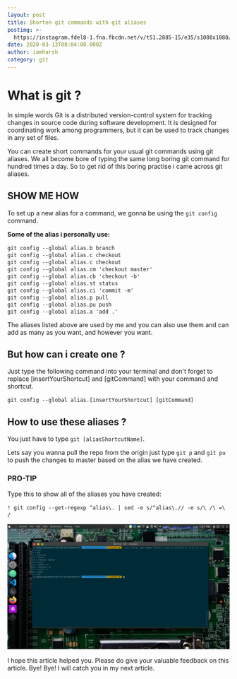 ```yaml
---
layout: post
title: Shorten git commands with git aliases
postimg: >-
  https://instagram.fdel8-1.fna.fbcdn.net/v/t51.2885-15/e35/s1080x1080/89056297_1480566758760377_2624045631420540448_n.jpg?_nc_ht=instagram.fdel8-1.fna.fbcdn.net&_nc_cat=105&_nc_ohc=lLtGm5toMxsAX8PKbOR&oh=af3a2ceb1ac04c77f2371e85bf72fd01&oe=5E9FADA1
date: 2020-03-13T08:04:00.000Z
author: iamharsh
category: git
---
```

# What is git ?
In simple words Git is a distributed version-control system for tracking changes in source code during software development. It is designed for coordinating work among programmers, but it can be used to track changes in any set of files.

You can create short commands for your usual git commands using git aliases. We all become bore of typing the same long boring git command for hundred times a day. So to get rid of this boring practise i came across git aliases.

## SHOW ME HOW

To set up a new alias for a command, we gonna be using the ```git config``` command.

**Some of the alias i personally use:**

```
git config --global alias.b branch
git config --global alias.c checkout
git config --global alias.c checkout
git config --global alias.cm 'checkout master'
git config --global alias.cb 'checkout -b'
git config --global alias.st status
git config --global alias.ci 'commit -m'
git config --global alias.p pull
git config --global alias.pu push
git config --global alias.a 'add .'
```

The aliases listed above are used by me and you can also use them and can add as many as you want, and however you want.

## But how can i create one ?
Just type the following command into your terminal and don't forget to replace [insertYourShortcut]  and [gitCommand] with your command and shortcut.
```
git config --global alias.[insertYourShortcut] [gitCommand]
```

## How to use these aliases ?
You just have to type ```git [aliasShortcutName]```.

Lets say you wanna pull the repo from the origin just type ```git p``` and ```git pu``` to push the changes to master based on the alias we have created.

### PRO-TIP
Type this to show all of the aliases you have created:
```
! git config --get-regexp ^alias\. | sed -e s/^alias\.// -e s/\ /\ =\ /
```
<img style="width=100%,height=100%;" src="../assets/uploads/Screenshot_20200313_130116.png">

I hope this article helped you. Please do give your valuable feedback on this article. Bye! Bye! I will catch you in my next article.
